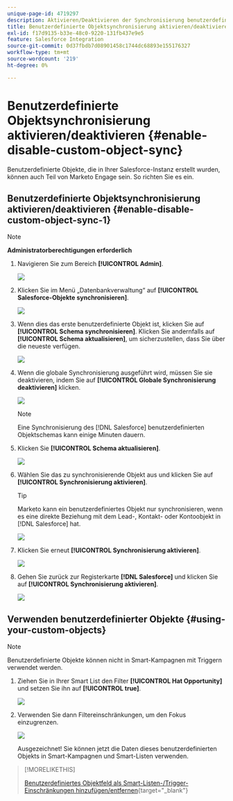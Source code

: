 ```yaml
---
unique-page-id: 4719297
description: Aktivieren/Deaktivieren der Synchronisierung benutzerdefinierter Objekte - Marketo-Dokumente - Produktdokumentation
title: Benutzerdefinierte Objektsynchronisierung aktivieren/deaktivieren
exl-id: f17d9135-b33e-48c0-9220-131fb437e9e5
feature: Salesforce Integration
source-git-commit: 0d37fbdb7d08901458c1744dc68893e155176327
workflow-type: tm+mt
source-wordcount: '219'
ht-degree: 0%

---
```


# Benutzerdefinierte Objektsynchronisierung aktivieren/deaktivieren {#enable-disable-custom-object-sync}

Benutzerdefinierte Objekte, die in Ihrer Salesforce-Instanz erstellt wurden, können auch Teil von Marketo Engage sein. So richten Sie es ein.

## Benutzerdefinierte Objektsynchronisierung aktivieren/deaktivieren {#enable-disable-custom-object-sync-1}

>[!NOTE]
>
>**Administratorberechtigungen erforderlich**

1. Navigieren Sie zum Bereich **[!UICONTROL Admin]**.

   ![](assets/enable-disable-custom-object-sync-1.png)

1. Klicken Sie im Menü „Datenbankverwaltung“ auf **[!UICONTROL Salesforce-Objekte synchronisieren]**.

   ![](assets/enable-disable-custom-object-sync-2.png)

1. Wenn dies das erste benutzerdefinierte Objekt ist, klicken Sie auf **[!UICONTROL Schema synchronisieren]**. Klicken Sie andernfalls auf **[!UICONTROL Schema aktualisieren]**, um sicherzustellen, dass Sie über die neueste verfügen.

   ![](assets/enable-disable-custom-object-sync-3.png)

1. Wenn die globale Synchronisierung ausgeführt wird, müssen Sie sie deaktivieren, indem Sie auf **[!UICONTROL Globale Synchronisierung deaktivieren]** klicken.

   ![](assets/image2014-12-10-10-3a14-3a54.png)

   >[!NOTE]
   >
   >Eine Synchronisierung des [!DNL Salesforce] benutzerdefinierten Objektschemas kann einige Minuten dauern.

1. Klicken Sie **[!UICONTROL Schema aktualisieren]**.

   ![](assets/image2014-12-10-10-3a15-3a7.png)

1. Wählen Sie das zu synchronisierende Objekt aus und klicken Sie auf **[!UICONTROL Synchronisierung aktivieren]**.

   >[!TIP]
   >
   >Marketo kann ein benutzerdefiniertes Objekt nur synchronisieren, wenn es eine direkte Beziehung mit dem Lead-, Kontakt- oder Kontoobjekt in [!DNL Salesforce] hat.

   ![](assets/image2014-12-10-10-3a15-3a30.png)

1. Klicken Sie erneut **[!UICONTROL Synchronisierung aktivieren]**.

   ![](assets/image2014-12-10-10-3a15-3a40.png)

1. Gehen Sie zurück zur Registerkarte **[!DNL Salesforce]** und klicken Sie auf **[!UICONTROL Synchronisierung aktivieren]**.

   ![](assets/image2014-12-10-10-3a15-3a49.png)

## Verwenden benutzerdefinierter Objekte {#using-your-custom-objects}

>[!NOTE]
>
>Benutzerdefinierte Objekte können nicht in Smart-Kampagnen mit Triggern verwendet werden.

1. Ziehen Sie in Ihrer Smart List den Filter **[!UICONTROL Hat Opportunity]** und setzen Sie ihn auf **[!UICONTROL true]**.

   ![](assets/image2015-8-26-9-3a39-3a28.png)

1. Verwenden Sie dann Filtereinschränkungen, um den Fokus einzugrenzen.

   ![](assets/image2015-8-24-14-3a18-3a53.png)

   Ausgezeichnet! Sie können jetzt die Daten dieses benutzerdefinierten Objekts in Smart-Kampagnen und Smart-Listen verwenden.

>[!MORELIKETHIS]
>
>[Benutzerdefiniertes Objektfeld als Smart-Listen-/Trigger-Einschränkungen hinzufügen/entfernen](/help/marketo/product-docs/crm-sync/salesforce-sync/setup/optional-steps/add-remove-custom-object-field-as-smart-list-trigger-constraints.md){target="_blank"}
